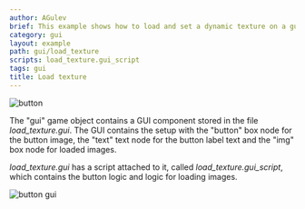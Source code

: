 ```yaml
---
author: AGulev
brief: This example shows how to load and set a dynamic texture on a gui box node.
category: gui
layout: example
path: gui/load_texture
scripts: load_texture.gui_script
tags: gui
title: Load texture
---
```



![button](load_texture.png)

The "gui" game object contains a GUI component stored in the file *load_texture.gui*. The GUI contains the setup with the "button" box node for the button image, the "text" text node for the button label text and the "img" box node for loaded images.

*load_texture.gui* has a script attached to it, called *load_texture.gui_script*, which contains the button logic and logic for loading images.

![button gui](load_texture_gui.png)
